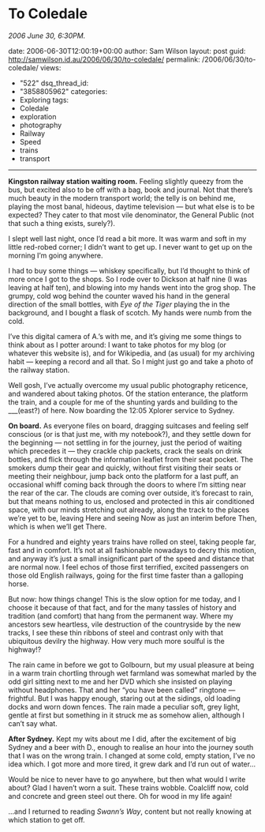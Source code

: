 To Coledale
===========

*2006 June 30, 6:30PM.*

date: 2006-06-30T12:00:19+00:00
author: Sam Wilson
layout: post
guid: http://samwilson.id.au/2006/06/30/to-coledale/
permalink: /2006/06/30/to-coledale/
views:
  - "522"
dsq_thread_id:
  - "3858805962"
categories:
  - Exploring
tags:
  - Coledale
  - exploration
  - photography
  - Railway
  - Speed
  - trains
  - transport
---
**Kingston railway station waiting room.** Feeling slightly queezy from the bus, but excited also to be off with a bag, book and journal. Not that there&#8217;s much beauty in the modern transport world; the telly is on behind me, playing the most banal, hideous, daytime television — but what else is to be expected? They cater to that most vile denominator, the General Public (not that such a thing exists, surely?).

I slept well last night, once I&#8217;d read a bit more. It was warm and soft in my little red-robed corner; I didn&#8217;t want to get up. I never want to get up on the morning I&#8217;m going anywhere.

I had to buy some things — whiskey specifically, but I&#8217;d thought to think of more once I got to the shops. So I rode over to Dickson at half nine (I was leaving at half ten), and blowing into my hands went into the grog shop. The grumpy, cold wog behind the counter waved his hand in the general direction of the small bottles, with _Eye of the Tiger_ playing the in the background, and I bought a flask of scotch. My hands were numb from the cold.

I&#8217;ve this digital camera of A.&#8217;s with me, and it&#8217;s giving me some things to think about as I potter around: I want to take photos for my blog (or whatever this website is), and for Wikipedia, and (as usual) for my archiving habit — keeping a record and all that. So I might just go and take a photo of the railway station.

Well gosh, I&#8217;ve actually overcome my usual public photography reticence, and wandered about taking photos. Of the station enterance, the platform the train, and a couple for me of the shunting yards and building to the \___(east?) of here. Now boarding the 12:05 Xplorer service to Sydney.

**On board.** As everyone files on board, dragging suitcases and feeling self conscious (or is that just me, with my notebook?), and they settle down for the beginning — not settling in for the journey, just the period of waiting which precedes it — they crackle chip packets, crack the seals on drink bottles, and flick through the information leaflet from their seat pocket. The smokers dump their gear and quickly, without first visiting their seats or meeting their neighbour, jump back onto the platform for a last puff, an occasional whiff coming back through the doors to where I&#8217;m sitting near the rear of the car. The clouds are coming over outside, it&#8217;s forecast to rain, but that means nothing to us, enclosed and protected in this air conditioned space, with our minds stretching out already, along the track to the places we&#8217;re yet to be, leaving Here and seeing Now as just an interim before Then, which is when we&#8217;ll get There.

For a hundred and eighty years trains have rolled on steel, taking people far, fast and in comfort. It&#8217;s not at all fashionable nowadays to decry this motion, and anyway it&#8217;s just a small insignificant part of the speed and distance that are normal now. I feel echos of those first terrified, excited passengers on those old English railways, going for the first time faster than a galloping horse.

But now: how things change! This is the slow option for me today, and I choose it because of that fact, and for the many tassles of history and tradition (and comfort) that hang from the permanent way. Where my ancestors sew heartless, vile destruction of the countryside by the new tracks, I see these thin ribbons of steel and contrast only with that ubiquitous devilry the highway. How very much more soulful is the highway!?

The rain came in before we got to Golbourn, but my usual pleasure at being in a warm train chortling through wet farmland was somewhat marled by the odd girl sitting next to me and her DVD which she insisted on playing without headphones. That and her &#8220;you have been called&#8221; ringtone — frightful. But I was happy enough, staring out at the sidings, old loading docks and worn down fences. The rain made a peculiar soft, grey light, gentle at first but something in it struck me as somehow alien, although I can&#8217;t say what.

**After Sydney.** Kept my wits about me I did, after the excitement of big Sydney and a beer with D., enough to realise an hour into the journey south that I was on the wrong train. I changed at some cold, empty station, I&#8217;ve no idea which. I got more and more tired, it grew dark and I&#8217;d run out of water&#8230;

Would be nice to never have to go anywhere, but then what would I write about? Glad I haven&#8217;t worn a suit. These trains wobble. Coalcliff now, cold and concrete and green steel out there. Oh for wood in my life again!

...and I returned to reading _Swann&#8217;s Way_, content but not really knowing at which station to get off.
